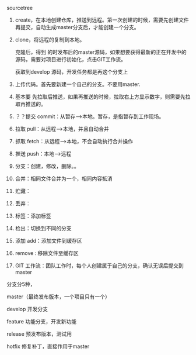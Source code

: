 sourcetree

1. create，在本地创建仓库，推送到远程。第一次创建的时候，需要先创建文件再提交，自动生成master分支后，才能创建一个分支。

2. clone，将远程的复制到本地。

   克隆后，得到 的时发布后的master源码，如果想要获得最新的正在开发中的源码，需要对项目进行初始化，点击GIT工作流。

   获取到develop 源码，开发任务都是再这个分支上

3. 上传代码。首先要新建一个自己的分支。不要用master.

4. 基本要 先拉取后推送，如果再推送的时候，拉取右上方显示数字，则需要先拉取再推送的。

5. ？？提交 commit：从暂存——>本地。暂存，是指暂存到工作现场。

6. 拉取 pull：从远程——>本地，并且自动合并

7. 抓取 fetch：从远程——>本地，不会自动执行合并操作

8. 推送 push：本地——>远程

9. 分支：创建，修改，删除。。

10. 合并：相同文件合并为一个，相同内容抵消

11. 贮藏：

12. 丢弃：

13. 标签：添加标签

14. 检出：切换到不同的分支

15. 添加 add：添加文件到缓存区

16. remove : 移除文件至缓存区

17. GIT 工作流：团队工作时，每个人创建属于自己的分支，确认无误后提交到master

分支分5种，

master（最终发布版本，一个项目只有一个）

develop 开发分支

feature  功能分支，开发新功能

release 预发布版本，测试用

hotfix   修复补丁，直接作用于master





